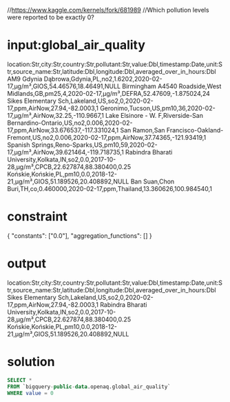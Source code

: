 //https://www.kaggle.com/kernels/fork/681989
//Which pollution levels were reported to be exactly 0?

# input:global_air_quality

location:Str,city:Str,country:Str,pollutant:Str,value:Dbl,timestamp:Date,unit:Str,source_name:Str,latitude:Dbl,longitude:Dbl,averaged_over_in_hours:Dbl
AM9 Gdynia Dąbrowa,Gdynia,PL,no2,1.6202,2020-02-17,µg/m³,GIOS,54.46576,18.46491,NULL
Birmingham A4540 Roadside,West Midlands,GB,pm25,4,2020-02-17,µg/m³,DEFRA,52.47609,-1.875024,24
Sikes Elementary Sch,Lakeland,US,so2,0,2020-02-17,ppm,AirNow,27.94,-82.0003,1
Geronimo,Tucson,US,pm10,36,2020-02-17,µg/m³,AirNow,32.25,-110.9667,1
Lake Elsinore - W. F,Riverside-San Bernardino-Ontario,US,no2,0.006,2020-02-17,ppm,AirNow,33.676537,-117.331024,1
San Ramon,San Francisco-Oakland-Fremont,US,no2,0.006,2020-02-17,ppm,AirNow,37.74365,-121.93419,1
Spanish Springs,Reno-Sparks,US,pm10,59,2020-02-17,µg/m³,AirNow,39.621464,-119.718735,1
Rabindra Bharati University,Kolkata,IN,so2,0.0,2017-10-28,µg/m³,CPCB,22.627874,88.380400,0.25
Końskie,Końskie,PL,pm10,0.0,2018-12-21,µg/m³,GIOS,51.189526,20.408892,NULL
Ban Suan,Chon Buri,TH,co,0.460000,2020-02-17,ppm,Thailand,13.360626,100.984540,1

# constraint

{
  "constants": ["0.0"],
  "aggregation_functions": []
}

# output

location:Str,city:Str,country:Str,pollutant:Str,value:Dbl,timestamp:Date,unit:Str,source_name:Str,latitude:Dbl,longitude:Dbl,averaged_over_in_hours:Dbl
Sikes Elementary Sch,Lakeland,US,so2,0,2020-02-17,ppm,AirNow,27.94,-82.0003,1
Rabindra Bharati University,Kolkata,IN,so2,0.0,2017-10-28,µg/m³,CPCB,22.627874,88.380400,0.25
Końskie,Końskie,PL,pm10,0.0,2018-12-21,µg/m³,GIOS,51.189526,20.408892,NULL

# solution

```sql
SELECT *
FROM `bigquery-public-data.openaq.global_air_quality`
WHERE value = 0
```
